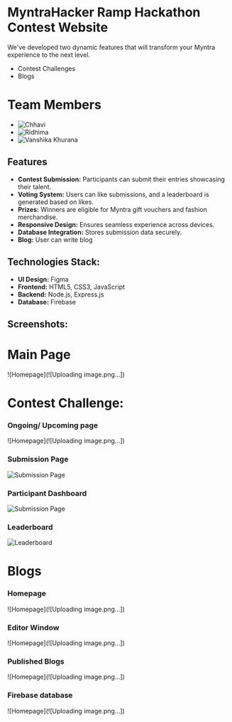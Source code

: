 # MyntraHacker Ramp Hackathon Contest Website

We've developed two dynamic features that will transform your Myntra experience to the next level.
- Contest Challenges
- Blogs

# Team Members

- ![Chhavi](https://github.com/chhavii04)
- ![Ridhima](https://github.com/grace)
- ![Vanshika Khurana](https://github.com/vanshikhurana)

## Features

- **Contest Submission:** Participants can submit their entries showcasing their talent.
- **Voting System:** Users can like submissions, and a leaderboard is generated based on likes.
- **Prizes:** Winners are eligible for Myntra gift vouchers and fashion merchandise.
- **Responsive Design:** Ensures seamless experience across devices.
- **Database Integration:** Stores submission data securely.
- **Blog:** User can write blog

## Technologies Stack:

- **UI Design:** Figma
- **Frontend:** HTML5, CSS3, JavaScript
- **Backend:** Node.js, Express.js
- **Database:** Firebase

## Screenshots:

# Main Page
![Homepage](![Uploading image.png…])

# Contest Challenge:

### Ongoing/ Upcoming page
![Homepage](![Uploading image.png…])

### Submission Page
![Submission Page](screenshots/submission.png)

### Participant Dashboard
![Submission Page](screenshots/submission.png)

### Leaderboard
![Leaderboard](screenshots/leaderboard.png)

# Blogs

### Homepage
![Homepage](![Uploading image.png…])

### Editor Window
![Homepage](![Uploading image.png…])

### Published Blogs
![Homepage](![Uploading image.png…])

### Firebase database
![Homepage](![Uploading image.png…])

